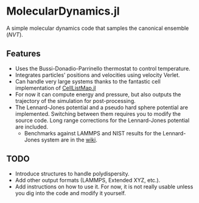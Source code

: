 # MolecularDynamics.jl

A simple molecular dynamics code that samples the canonical ensemble ($`NVT`$).

## Features

- Uses the Bussi-Donadio-Parrinello thermostat to control temperature.
- Integrates particles' positions and velocities using velocity Verlet.
- Can handle very large systems thanks to the fantastic cell implementation of [CellListMap.jl](https://github.com/m3g/CellListMap.jl)
- For now it can compute energy and pressure, but also outputs the trajectory of the simulation for post-processing.
- The Lennard-Jones potential and a pseudo hard sphere potential are implemented. Switching between them requires you to modify the source code. Long range corrections for the Lennard-Jones potential are included.
  - Benchmarks against LAMMPS and NIST results for the Lennard-Jones system are in the [wiki](https://github.com/edwinb-ai/MolecularDynamics.jl/wiki/Lennard%E2%80%90Jones-results).

## TODO
- Introduce structures to handle polydispersity.
- Add other output formats (LAMMPS, Extended XYZ, etc.).
- Add instructions on how to use it. For now, it is not really usable unless you dig into the code and modify it yourself.
